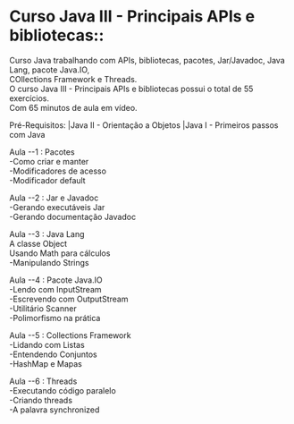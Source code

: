 
# Curso Java III - Principais APIs e bibliotecas::<br>

Curso Java trabalhando com APIs, bibliotecas, pacotes, Jar/Javadoc, Java Lang, pacote Java.IO, <br>
COllections Framework e Threads.<br>
O curso Java III - Principais APIs e bibliotecas possui o total de 55 exercícios.<br>
Com 65 minutos de aula em vídeo.<br>

Pré-Requisitos: |Java II - Orientação a Objetos
		|Java I - Primeiros passos com Java

	




Aula --1 : Pacotes<br>
-Como criar e manter<br>
-Modificadores de acesso<br>
-Modificador default<br>

Aula --2 : Jar e Javadoc<br>
-Gerando executáveis Jar<br>
-Gerando documentação Javadoc<br>

Aula --3 : Java Lang<br>
A classe Object<br>
Usando Math para cálculos<br>
-Manipulando Strings<br>

Aula --4 : Pacote Java.IO<br>
-Lendo com InputStream<br>
-Escrevendo com OutputStream<br>
-Utilitário Scanner<br>
-Polimorfismo na prática<br>


Aula --5 : Collections Framework<br>
-Lidando com Listas<br>
-Entendendo Conjuntos<br>
-HashMap e Mapas<br>

Aula --6 : Threads<br>
-Executando código paralelo<br>
-Criando threads<br>
-A palavra synchronized<br>

